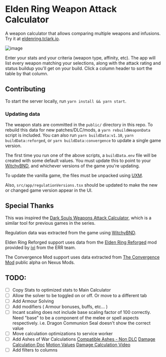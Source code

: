 # Elden Ring Weapon Attack Calculator

A weapon calculator that allows comparing multiple weapons and infusions. Try it at [eldenring.tclark.io](https://eldenring.tclark.io/).

![image](https://user-images.githubusercontent.com/3964980/233752758-8d2bf3b5-0c39-44c6-b861-a75cff93f44e.png)

Enter your stats and your criteria (weapon type, affinity, etc). The app will list every weapon matching your selections, along with the attack rating and status buildup you'll get on your build. Click a column header to sort the table by that column.

## Contributing

To start the server locally, run `yarn install && yarn start`.

### Updating data

The weapon stats are committed in the `public/` directory in this repo. To rebuild this data for new patches/DLC/mods, a `yarn rebuildWeaponData` script is included. You can also run `yarn buildData:v1.10`, `yarn buildData:reforged`, or `yarn buildData:convergence` to update a single game version.

The first time you run one of the above scripts, a `buildData.env` file will be created with some default values. You must update this to point to your [WitchyBND](https://github.com/ividyon/WitchyBND/releases/latest), and whichever versions of the game you're updating.

To update the vanilla game, the files must be unpacked using [UXM](https://github.com/Nordgaren/UXM-Selective-Unpack/releases/latest).

Also, `src/app/regulationVersions.tsx` should be updated to make the new or changed game version appear in the UI.

## Special Thanks

This was inspired the [Dark Souls Weapons Attack Calculator](https://soulsplanner.com/darksouls/weaponatk), which is a similar tool for previous games in the series.

Regulation data was extracted from the game using [WitchyBND](https://github.com/ividyon/WitchyBND/releases/latest).

Elden Ring Reforged support uses data from the [Elden Ring Reforged](https://www.nexusmods.com/eldenring/mods/541) mod provided by [ivi](https://github.com/ividyon) from the ERR team.

The Convergence Mod support uses data extracted from [The Convergence Mod](https://www.nexusmods.com/eldenring/mods/3419) public alpha on Nexus Mods.

## TODO:

- [ ] Copy Stats to optimized stats to Main Calculator
- [ ] Allow the solver to be toggled on or off. Or move to a different tab
- [ ] Add Armour Solving
- [ ] Add modifiers ( Armour bonuses, buffs, etc... )
- [ ] Incant scaling does not include base scaling factor of 100 correctly. Need "base" to be a component of the melee or spell aspects respectively. i.e. Dragon Communion Seal doesn't show the correct value
- [ ] Move calculation optimizations to service worker
- [ ] Add Ashes of War Calculations [Compatible Ashes - Non DLC](https://docs.google.com/spreadsheets/d/1BTwjJaSX8iEK7TjUi0TbCY34apgH_028_a_j2XcITqY/edit?gid=0#gid=0) [Damage Calculation Doc](https://docs.google.com/document/u/1/d/17og1zLnCfdL9TFvTnI4A9Nf9EwkBbutishHPTGBDAE8/mobilebasic?pli=1) [Motion Values](https://docs.google.com/spreadsheets/d/1j4bpTbsnp5Xsgw9TP2xv6d8R4qk0ErpE9r_5LGIDraU/edit?gid=362983777#gid=362983777) [Damage Calculation Video](https://www.youtube.com/watch?v=5F9-TyuIICw)
- [ ] Add filters to columns
